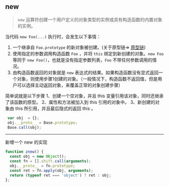 ## new
>`new` 运算符创建一个用户定义的对象类型的实例或具有构造函数的内置对象的实例。

当代码 `new Foo(...)` 执行时，会发生以下事情：
1. 一个继承自 `Foo.prototype` 的新对象被创建。(关于原型链=> [原型链](./原型链.md))
1. 使用指定的参数调用构造函数 `Foo` ，并将 `this` 绑定到新创建的对象。`new Foo` 等同于 `new Foo()`，也就是没有指定参数列表，`Foo` 不带任何参数调用的情况。
1. 由构造函数返回的对象就是 `new` 表达式的结果。如果构造函数没有显式返回一个对象，则使用步骤1创建的对象。（一般情况下，构造函数不返回值，但是用户可以选择主动返回对象，来覆盖正常的对象创建步骤）

简单说就是以下步骤
 	 1、创建一个空对象，并且 this 变量引用该对象，同时还继承了该函数的原型。
   2、属性和方法被加入到 this 引用的对象中。
 	 3、新创建的对象由 this 所引用，并且最后隐式的返回 this 。
```js
 var obj  = {};
 obj.__proto__ = Base.prototype;
 Base.call(obj);
```


-----
新增一个 new 的实现
```js
function znew() {
  const obj = new Object();
  const fn = [].shift.call(arguments);
  obj.__proto__ = fn.prototype;
  const ret = fn.apply(obj, arguments);
  return (typeof ret === 'object') ? ret : obj;
};
```